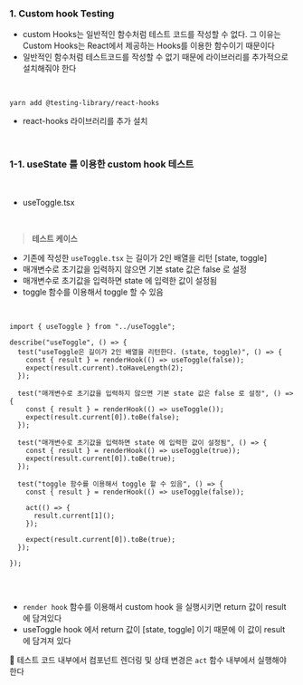 ### 1. Custom hook Testing

- custom Hooks는 일반적인 함수처럼 테스트 코드를 작성할 수 없다. 그 이유는 Custom Hooks는 React에서 제공하는 Hooks를 이용한 함수이기 때문이다
- 일반적인 함수처럼 테스트코드를 작성할 수 없기 때문에 라이브러리를 추가적으로 설치해줘야 한다

<br />

```
yarn add @testing-library/react-hooks
```

- react-hooks 라이브러리를 추가 설치

<br />

### 1-1. useState 를 이용한 custom hook 테스트

<br />

- useToggle.tsx

<br />

> **테스트 케이스**

- 기존에 작성한 `useToggle.tsx` 는 길이가 2인 배열을 리턴 [state, toggle]
- 매개변수로 초기값을 입력하지 않으면 기본 state 값은 false 로 설정
- 매개변수로 초기값을 입력하면 state 에 입력한 값이 설정됨
- toggle 함수를 이용해서 toggle 할 수 있음

<br />

```
import { useToggle } from "../useToggle";

describe("useToggle", () => {
  test("useToggle은 길이가 2인 배열을 리턴한다. (state, toggle)", () => {
    const { result } = renderHook(() => useToggle(false));
    expect(result.current).toHaveLength(2);
  });

  test("매개변수로 초기값을 입력하지 않으면 기본 state 값은 false 로 설정", () => {
    const { result } = renderHook(() => useToggle());
    expect(result.current[0]).toBe(false);
  });

  test("매개변수로 초기값을 입력하면 state 에 입력한 값이 설정됨", () => {
    const { result } = renderHook(() => useToggle(true));
    expect(result.current[0]).toBe(true);
  });

  test("toggle 함수를 이용해서 toggle 할 수 있음", () => {
    const { result } = renderHook(() => useToggle(false));

    act(() => {
      result.current[1]();
    });

    expect(result.current[0]).toBe(true);
  });

});


```

<br />

- `render hook` 함수를 이용해서 custom hook 을 실행시키면 return 값이 result 에 담겨있다
- useToggle hook 에서 return 값이 [state, toggle] 이기 때문에 이 값이 result 에 담겨져 있다

📌 테스트 코드 내부에서 컴포넌트 렌더링 및 상태 변경은 `act` 함수 내부에서 실행해야 한다

